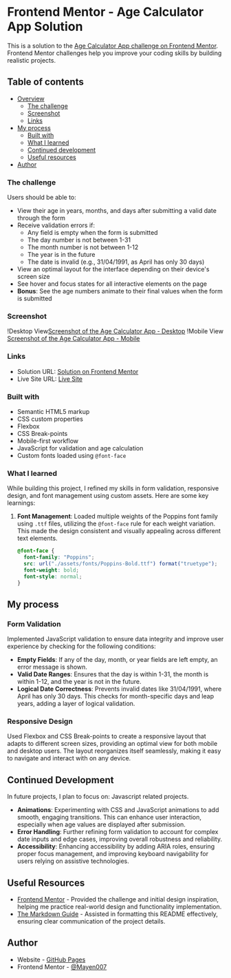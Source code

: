 # Frontend Mentor - Age Calculator App Solution

This is a solution to the [Age Calculator App challenge on Frontend Mentor](https://www.frontendmentor.io/challenges/age-calculator-app-dF9DFFpj-Q). Frontend Mentor challenges help you improve your coding skills by building realistic projects.

## Table of contents

- [Overview](#overview)
  - [The challenge](#the-challenge)
  - [Screenshot](#screenshot)
  - [Links](#links)
- [My process](#my-process)
  - [Built with](#built-with)
  - [What I learned](#what-i-learned)
  - [Continued development](#continued-development)
  - [Useful resources](#useful-resources)
- [Author](#author)

### The challenge

Users should be able to:

- View their age in years, months, and days after submitting a valid date through the form
- Receive validation errors if:
  - Any field is empty when the form is submitted
  - The day number is not between 1-31
  - The month number is not between 1-12
  - The year is in the future
  - The date is invalid (e.g., 31/04/1991, as April has only 30 days)
- View an optimal layout for the interface depending on their device's screen size
- See hover and focus states for all interactive elements on the page
- **Bonus**: See the age numbers animate to their final values when the form is submitted

### Screenshot

!Desktop View[Screenshot of the Age Calculator App - Desktop](./assets/images/desktop-view.png)
!Mobile View [Screenshot of the Age Calculator App - Mobile](./assets/images/mobile-view.png)

### Links

- Solution URL: [Solution on Frontend Mentor](https://www.frontendmentor.io/solutions/age-calculator-app-with-html-css-and-javascript-aTsoPXWD6e)
- Live Site URL: [Live Site](https://mayen007.github.io/age-calculator/)

### Built with

- Semantic HTML5 markup
- CSS custom properties
- Flexbox
- CSS Break-points
- Mobile-first workflow
- JavaScript for validation and age calculation
- Custom fonts loaded using `@font-face`

### What I learned

While building this project, I refined my skills in form validation, responsive design, and font management using custom assets. Here are some key learnings:

1. **Font Management**: Loaded multiple weights of the Poppins font family using `.ttf` files, utilizing the `@font-face` rule for each weight variation. This made the design consistent and visually appealing across different text elements.
   ```css
   @font-face {
     font-family: "Poppins";
     src: url("./assets/fonts/Poppins-Bold.ttf") format("truetype");
     font-weight: bold;
     font-style: normal;
   }
   ```

## My process

### Form Validation

Implemented JavaScript validation to ensure data integrity and improve user experience by checking for the following conditions:

- **Empty Fields**: If any of the day, month, or year fields are left empty, an error message is shown.
- **Valid Date Ranges**: Ensures that the day is within 1-31, the month is within 1-12, and the year is not in the future.
- **Logical Date Correctness**: Prevents invalid dates like 31/04/1991, where April has only 30 days. This checks for month-specific days and leap years, adding a layer of logical validation.

### Responsive Design

Used Flexbox and CSS Break-points to create a responsive layout that adapts to different screen sizes, providing an optimal view for both mobile and desktop users. The layout reorganizes itself seamlessly, making it easy to navigate and interact with on any device.

## Continued Development

In future projects, I plan to focus on: Javascript related projects.

- **Animations**: Experimenting with CSS and JavaScript animations to add smooth, engaging transitions. This can enhance user interaction, especially when age values are displayed after submission.
- **Error Handling**: Further refining form validation to account for complex date inputs and edge cases, improving overall robustness and reliability.
- **Accessibility**: Enhancing accessibility by adding ARIA roles, ensuring proper focus management, and improving keyboard navigability for users relying on assistive technologies.

## Useful Resources

- [Frontend Mentor](https://www.frontendmentor.io) - Provided the challenge and initial design inspiration, helping me practice real-world design and functionality implementation.
- [The Markdown Guide](https://www.markdownguide.org/) - Assisted in formatting this README effectively, ensuring clear communication of the project details.

## Author

- Website - [GitHub Pages](https://github.com/Mayen007)
- Frontend Mentor - [@Mayen007](https://www.frontendmentor.io/profile/Mayen007)
